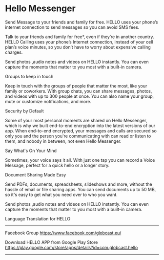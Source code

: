 # Hello Messenger
Send Message to your friends and family for free. HELLO uses your phone’s internet connection to send messages so you can avoid SMS fees.

Talk to your friends and family for free*, even if they’re in another country. HELLO Calling uses your phone’s Internet connection, instead of your cell plan’s voice minutes, so you don’t have to worry about expensive calling charges.

Send photos ,audio notes and videos on HELLO instantly. You can even capture the moments that matter to you most with a built-in camera.

Groups to keep in touch

Keep in touch with the groups of people that matter the most, like your family or coworkers. With group chats, you can share messages, photos, and videos with up to 300 people at once. You can also name your group, mute or customize notifications, and more.

Security by Default

Some of your most personal moments are shared on Hello Messenger, which is why we built end-to-end encryption into the latest versions of our app. When end-to-end encrypted, your messages and calls are secured so only you and the person you're communicating with can read or listen to them, and nobody in between, not even Hello Messenger.

Say What's On Your Mind

Sometimes, your voice says it all. With just one tap you can record a Voice Message, perfect for a quick hello or a longer story.

Document Sharing Made Easy

Send PDFs, documents, spreadsheets, slideshows and more, without the hassle of email or file sharing apps. You can send documents up to 50 MB, so it's easy to get what you need over to who you want.

Send photos ,audio notes and videos on HELLO instantly. You can even capture the moments that matter to you most with a built-in camera.

Language Translation for HELLO

-----------------------------------------------------------------------------------------------------     
Facebook Group
https://www.facebook.com/globcast.eu/

Download HELLO APP from Google Play Store
https://play.google.com/store/apps/details?id=com.globcast.hello

----------------------------------------------------------------------------------------------------------
